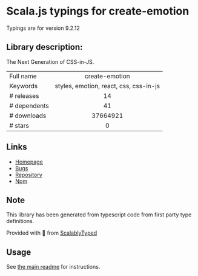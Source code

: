 
# Scala.js typings for create-emotion

Typings are for version 9.2.12

## Library description:
The Next Generation of CSS-in-JS.

|                    |                 |
| ------------------ | :-------------: |
| Full name          | create-emotion |
| Keywords           | styles, emotion, react, css, css-in-js |
| # releases         | 14 |
| # dependents       | 41 |
| # downloads        | 37664921 |
| # stars            | 0 |

## Links
- [Homepage](https://emotion.sh)
- [Bugs](https://github.com/emotion-js/emotion/issues)
- [Repository](https://github.com/emotion-js/emotion)
- [Npm](https://www.npmjs.com/package/create-emotion)
    


## Note
This library has been generated from typescript code from first party type definitions.

Provided with :purple_heart: from [ScalablyTyped](https://github.com/oyvindberg/ScalablyTyped)

## Usage
See [the main readme](../../readme.md) for instructions.


